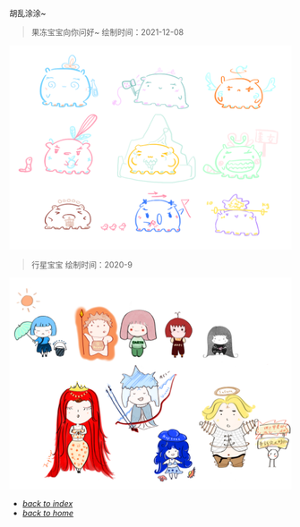 胡乱涂涂~

> 果冻宝宝向你问好~
> 绘制时间：2021-12-08
 
<div align="middle"><img  width="600" src="/assets/images/fancy/2021-12-08.png"></div>

> 行星宝宝
> 绘制时间：2020-9
 
<div align="middle"><img  width="600" src="/assets/images/fancy/2020-09-27_09-48-05.png"></div>

- [*back to index*](/paintings/index)
- [*back to home*](https://fiiish-yu.github.io/)